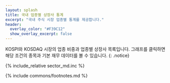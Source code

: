 ```yaml
---
layout: splash
title: 국내 업종별 상장사 통계
excerpt: "국내 주식 시장 업종별 통계를 제공합니다."
header:
  overlay_color: "#F39C12"
  show_overlay_excerpt: false
---
```


KOSPI와 KOSDAQ 시장의 업종 비중과 업종별 상장사 목록입니다. 그래프를 클릭하면 해당 조건의 종목과 기본 재무 데이터를 볼 수 있습니다.
{: .notice}

{% include_relative sector_md.inc %}


{% include commons/footnotes.md %}
